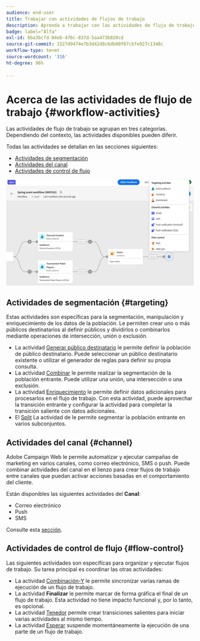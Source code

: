 ```yaml
---
audience: end-user
title: Trabajar con actividades de flujos de trabajo
description: Aprenda a trabajar con las actividades de flujo de trabajo
badge: label="Alfa"
exl-id: 6ba3bcfd-84eb-476c-837d-5aa473b820cd
source-git-commit: 1527d9474e7b3d42d8c6db00f67cbfe927c1348c
workflow-type: tm+mt
source-wordcount: '316'
ht-degree: 96%

---
```



# Acerca de las actividades de flujo de trabajo {#workflow-activities}

Las actividades de flujo de trabajo se agrupan en tres categorías. Dependiendo del contexto, las actividades disponibles pueden diferir.

Todas las actividades se detallan en las secciones siguientes:

* [Actividades de segmentación](#targeting)
* [Actividades del canal](#channel)
* [Actividades de control de flujo](#flow-control)

![](../assets/workflow-activities.png)

## Actividades de segmentación {#targeting}

Estas actividades son específicas para la segmentación, manipulación y enriquecimiento de los datos de la población. Le permiten crear uno o más públicos destinatarios al definir públicos y dividirlos o combinarlos mediante operaciones de intersección, unión o exclusión.

* La actividad [Generar público destinatario](build-audience.md) le permite definir la población de público destinatario. Puede seleccionar un público destinatario existente o utilizar el generador de reglas para definir su propia consulta.
* La actividad [Combinar](combine.md) le permite realizar la segmentación de la población entrante. Puede utilizar una unión, una intersección o una exclusión.
* La actividad [Enriquecimiento](enrichment.md) le permite definir datos adicionales para procesarlos en el flujo de trabajo. Con esta actividad, puede aprovechar la transición entrante y configurar la actividad para completar la transición saliente con datos adicionales.
* El [Split](split.md) La actividad de le permite segmentar la población entrante en varios subconjuntos.

## Actividades del canal {#channel}

Adobe Campaign Web le permite automatizar y ejecutar campañas de marketing en varios canales, como correo electrónico, SMS o push. Puede combinar actividades del canal en el lienzo para crear flujos de trabajo entre canales que puedan activar acciones basadas en el comportamiento del cliente.

Están disponibles las siguientes actividades del **Canal**:

* Correo electrónico
* Push
* SMS

Consulte esta [sección](enrichment.md).

## Actividades de control de flujo {#flow-control}

Las siguientes actividades son específicas para organizar y ejecutar flujos de trabajo. Su tarea principal es coordinar las otras actividades:

* La actividad [Combinación-Y](and-join.md) le permite sincronizar varias ramas de ejecución de un flujo de trabajo.
* La actividad **Finalizar** le permite marcar de forma gráfica el final de un flujo de trabajo. Esta actividad no tiene impacto funcional y, por lo tanto, es opcional.
* La actividad [Tenedor](fork.md) permite crear transiciones salientes para iniciar varias actividades al mismo tiempo.
* La actividad [Esperar](wait.md) suspende momentáneamente la ejecución de una parte de un flujo de trabajo.

<!--
## Data management activities {#data-management}

overview: what they're used for
which use case you can perform with them

list available activites + short description + ref to section
-->

